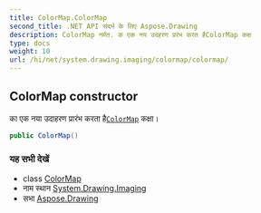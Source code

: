 ```yaml
---
title: ColorMap.ColorMap
second_title: .NET API संदर्भ के लिए Aspose.Drawing
description: ColorMap नर्मत. क एक नय उदहरण प्ररंभ करत हैColorMap कक्ष
type: docs
weight: 10
url: /hi/net/system.drawing.imaging/colormap/colormap/
---
```

## ColorMap constructor

का एक नया उदाहरण प्रारंभ करता है[`ColorMap`](../) कक्षा।

```csharp
public ColorMap()
```

### यह सभी देखें

* class [ColorMap](../)
* नाम स्थान [System.Drawing.Imaging](../../colormap/)
* सभा [Aspose.Drawing](../../../)



